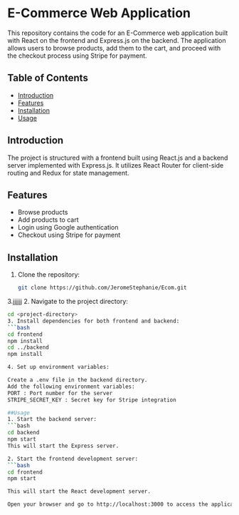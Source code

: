 # E-Commerce Web Application

This repository contains the code for an E-Commerce web application built with React on the frontend and Express.js on the backend. The application allows users to browse products, add them to the cart, and proceed with the checkout process using Stripe for payment.

## Table of Contents

- [Introduction](#introduction)
- [Features](#features)
- [Installation](#installation)
- [Usage](#usage)

## Introduction

The project is structured with a frontend built using React.js and a backend server implemented with Express.js. It utilizes React Router for client-side routing and Redux for state management.

## Features

- Browse products
- Add products to cart
- Login using Google authentication
- Checkout using Stripe for payment

## Installation

1. Clone the repository:

   ```bash
   git clone https://github.com/JeromeStephanie/Ecom.git

3.jjjjjj
2. Navigate to the project directory:
   ```bash
   cd <project-directory>
3. Install dependencies for both frontend and backend:
```bash
cd frontend
npm install
cd ../backend
npm install

4. Set up environment variables:

Create a .env file in the backend directory.
Add the following environment variables:
PORT : Port number for the server
STRIPE_SECRET_KEY : Secret key for Stripe integration

##Usage
1. Start the backend server:
```bash
cd backend
npm start
This will start the Express server.

2. Start the frontend development server:
```bash
cd frontend
npm start

This will start the React development server.

Open your browser and go to http://localhost:3000 to access the application.

